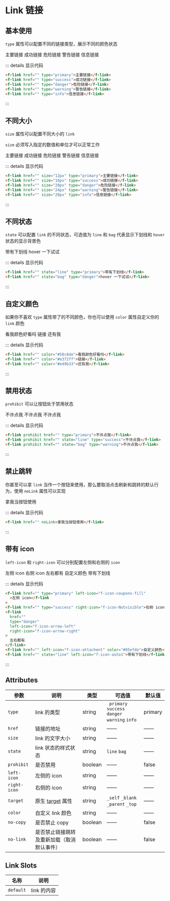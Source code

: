 # Link 链接

## 基本使用

`type` 属性可以配置不同的链接类型，展示不同的颜色状态

<f-link type="primary">主要链接</f-link>
<f-link href="" type="success">成功链接</f-link>
<f-link href="" type="danger">危险链接</f-link>
<f-link href="" type="warning">警告链接</f-link>
<f-link href="" type="info">信息链接</f-link>

::: details 显示代码

```html
<f-link href="" type="primary">主要链接</f-link>
<f-link href="" type="success">成功链接</f-link>
<f-link href="" type="danger">危险链接</f-link>
<f-link href="" type="warning">警告链接</f-link>
<f-link href="" type="info">信息链接</f-link>
```

:::

## 不同大小

`size` 属性可以配置不同大小的 `link`

`size` 必须写入指定的数值和单位才可以正常工作

<f-link href="" size="12px" type="primary">主要链接</f-link>
<f-link href="" size="16px" type="success">成功链接</f-link>
<f-link href="" size="20px" type="danger">危险链接</f-link>
<f-link href="" size="24px" type="warning">警告链接</f-link>
<f-link href="" size="28px" type="info">信息链接</f-link>

::: details 显示代码

```html
<f-link href="" size="12px" type="primary">主要链接</f-link>
<f-link href="" size="16px" type="success">成功链接</f-link>
<f-link href="" size="20px" type="danger">危险链接</f-link>
<f-link href="" size="24px" type="warning">警告链接</f-link>
<f-link href="" size="28px" type="info">信息链接</f-link>
```

:::

## 不同状态

`state` 可以配置 `link` 的不同状态，可选值为 `line` 和 `bag` 代表显示下划线和 `hover` 状态的显示背景色

<f-link href="" state="line" type="primary">带有下划线</f-link>
<f-link href="" state="bag" type="danger">hover 一下试试</f-link>

::: details 显示代码

```html
<f-link href="" state="line" type="primary">带有下划线</f-link>
<f-link href="" state="bag" type="danger">hover 一下试试</f-link>
```

:::

## 自定义颜色

如果你不喜欢 `type` 属性带了的不同颜色，你也可以使用 `color` 属性自定义你的 `link` 颜色

<f-link href="" color="#58c8de">看我颜色好看吗</f-link>
<f-link href="" color="#e372ff">链接</f-link>
<f-link href="" color="#e49b33">还有我</f-link>

::: details 显示代码

```html
<f-link href="" color="#58c8de">看我颜色好看吗</f-link>
<f-link href="" color="#e372ff">链接</f-link>
<f-link href="" color="#e49b33">还有我</f-link>
```

:::

## 禁用状态

`prohibit` 可以让按钮处于禁用状态

<f-link prohibit href="" type="primary">不许点我</f-link>
<f-link prohibit href="" state="line" type="success">不许点我</f-link>
<f-link prohibit href="" state="bag" type="warning">不许点我</f-link>

::: details 显示代码

```html
<f-link prohibit href="" type="primary">不许点我</f-link>
<f-link prohibit href="" state="line" type="success">不许点我</f-link>
<f-link prohibit href="" state="bag" type="warning">不许点我</f-link>
```

:::

## 禁止跳转

你甚至可以拿 `link` 当作一个按钮来使用，那么要取消点击刷新和跳转的默认行为，使用 `noLink` 属性可以实现

<f-link href="" noLink>拿我当按钮使用</f-link>

::: details 显示代码

```html
<f-link href="" noLink>拿我当按钮使用</f-link>
```

:::

## 带有 icon

`left-icon` 和 `right-icon` 可以分别配置左侧和右侧的 `icon`

<f-link href="" type="primary" left-icon="f-icon-coupons-fill">左侧 icon</f-link>
<f-link href="" type="success" right-icon="f-icon-Notvisible">右侧 icon</f-link>
<f-link href="" type="danger" left-icon="f-icon-arrow-left" right-icon="f-icon-arrow-right">左右都有</f-link>
<f-link href=""  left-icon="f-icon-attachent" color="#85efde">自定义颜色</f-link>
<f-link href="" state="line" left-icon="f-icon-auto1">带有下划线</f-link>

::: details 显示代码

```html
<f-link href="" type="primary" left-icon="f-icon-coupons-fill"
  >左侧 icon</f-link
>
<f-link href="" type="success" right-icon="f-icon-Notvisible">右侧 icon</f-link>
<f-link
  href=""
  type="danger"
  left-icon="f-icon-arrow-left"
  right-icon="f-icon-arrow-right"
>
  左右都有
</f-link>
<f-link href="" left-icon="f-icon-attachent" color="#85efde">自定义颜色</f-link>
<f-link href="" state="line" left-icon="f-icon-auto1">带有下划线</f-link>
```

:::

## Attributes

| 参数         | 说明                                                                                      | 类型    | 可选值                                                | 默认值  |
| ------------ | ----------------------------------------------------------------------------------------- | ------- | ----------------------------------------------------- | ------- |
| `type`       | link 的类型                                                                               | string  | ` primary` `success`<br /> `danger` `warning` `info ` | primary |
| `href`       | 链接的地址                                                                                | string  | ——                                                    | ——      |
| `size`       | link 的文字大小                                                                           | string  | ——                                                    | ——      |
| `state`      | link 状态的样式状态                                                                       | string  | `line` `bag`                                          | ——      |
| `prohibit`   | 是否禁用                                                                                  | boolean | ——                                                    | false   |
| `left-icon`  | 左侧的 icon                                                                               | string  | ——                                                    | ——      |
| `right-icon` | 右侧的 icon                                                                               | string  | ——                                                    | ——      |
| `target`     | 原生 [target](https://developer.mozilla.org/zh-CN/docs/Web/HTML/Element/a#attr-href) 属性 | string  | `_self` `_blank` `_parent` `_top `                    | ——      |
| `color`      | 自定义 link 颜色                                                                          | string  | ——                                                    | ——      |
| `no-copy`    | 是否禁止 copy                                                                             | boolean | ——                                                    | false   |
| `no-link`    | 是否禁止链接跳转及重新加载（取消默认事件）                                                | boolean | ——                                                    | false   |

## Link Slots

| 名称      | 说明        |
| --------- | ----------- |
| `default` | link 的内容 |

<style scoped>
.f-link {
  margin: 5px;
}
</style>
